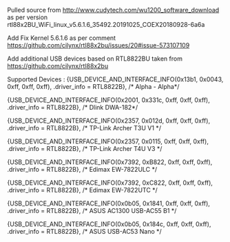 Pulled source from http://www.cudytech.com/wu1200_software_download
as per version rtl88x2BU_WiFi_linux_v5.6.1.6_35492.20191025_COEX20180928-6a6a

Add Fix Kernel 5.6.1.6 as per comment https://github.com/cilynx/rtl88x2bu/issues/20#issue-573107109

Add additional USB devices based on RTL8822BU taken from https://github.com/cilynx/rtl88x2bu

Supported Devices :
{USB_DEVICE_AND_INTERFACE_INFO(0x13b1, 0x0043, 0xff, 0xff, 0xff), .driver_info = RTL8822B}, /* Alpha - Alpha*/

{USB_DEVICE_AND_INTERFACE_INFO(0x2001, 0x331c, 0xff, 0xff, 0xff), .driver_info = RTL8822B}, /* Dlink DWA-182*/

{USB_DEVICE_AND_INTERFACE_INFO(0x2357, 0x012d, 0xff, 0xff, 0xff), .driver_info = RTL8822B}, /* TP-Link Archer T3U V1 */

{USB_DEVICE_AND_INTERFACE_INFO(0x2357, 0x0115, 0xff, 0xff, 0xff), .driver_info = 
RTL8822B}, /* TP-Link Archer T4U V3 */

{USB_DEVICE_AND_INTERFACE_INFO(0x7392, 0xB822, 0xff, 0xff, 0xff), .driver_info = RTL8822B}, /* Edimax EW-7822ULC */

{USB_DEVICE_AND_INTERFACE_INFO(0x7392, 0xC822, 0xff, 0xff, 0xff), .driver_info = RTL8822B}, /* Edimax EW-7822UTC */

{USB_DEVICE_AND_INTERFACE_INFO(0x0b05, 0x1841, 0xff, 0xff, 0xff), .driver_info = RTL8822B}, /* ASUS AC1300 USB-AC55 B1 */

{USB_DEVICE_AND_INTERFACE_INFO(0x0b05, 0x184c, 0xff, 0xff, 0xff), .driver_info = RTL8822B}, /* ASUS USB-AC53 Nano */
